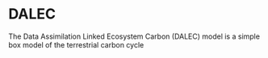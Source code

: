 # DALEC
The Data Assimilation Linked Ecosystem Carbon (DALEC) model is a simple box model of the terrestrial carbon cycle
